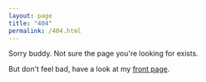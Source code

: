 ```yaml
---
layout: page
title: "404"
permalink: /404.html
---
```


Sorry buddy. Not sure the page you're looking for exists.

But don't feel bad, have a look at my [front page][front-page].


[front-page]: /